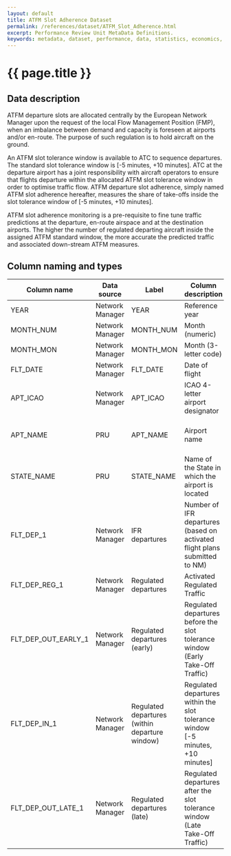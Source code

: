 ```yaml
---
layout: default
title: ATFM Slot Adherence Dataset
permalink: /references/dataset/ATFM_Slot_Adherence.html
excerpt: Performance Review Unit MetaData Definitions.
keywords: metadata, dataset, performance, data, statistics, economics, air transport, flights, europe, cost efficiency
---
```

# {{ page.title }}

## Data description

ATFM departure slots are allocated centrally by the European Network Manager upon the request of the local
Flow Management Position (FMP), when an imbalance between demand and capacity is foreseen at airports and/or
en-route. The purpose of such regulation is to hold aircraft on the ground.

An ATFM slot tolerance window is available to ATC to sequence departures.
The standard slot tolerance window is [-5 minutes, +10 minutes].
ATC at the departure airport has a joint responsibility with aircraft operators to ensure that flights departure
within the allocated ATFM slot tolerance window in order to optimise traffic flow. ATFM departure slot adherence,
simply named ATFM slot adherence hereafter, measures the share of take-offs inside the slot tolerance window of
[-5 minutes, +10 minutes].

ATFM slot adherence monitoring is a pre-requisite to fine tune traffic predictions at the departure,
en-route airspace and at the destination airports.
The higher the number of regulated departing aircraft inside the assigned ATFM standard window,
the more accurate the predicted traffic and associated down-stream ATFM measures.


## Column naming and types

| Column name         | Data source     | Label                                          | Column description                                                              | Example                  |
|---------------------|-----------------|------------------------------------------------|---------------------------------------------------------------------------------|--------------------------|
| YEAR                | Network Manager | YEAR                                           | Reference year                                                                  | 2015                     |
| MONTH_NUM           | Network Manager | MONTH_NUM                                      | Month (numeric)                                                                 | 5                        |
| MONTH_MON           | Network Manager | MONTH_MON                                      | Month (3-letter code)                                                           | MAY                      |
| FLT_DATE            | Network Manager | FLT_DATE                                       | Date of flight                                                                  | 5-Jan-2014               |
| APT_ICAO            | Network Manager | APT_ICAO                                       | ICAO 4-letter airport designator                                                | LFPG                     |
| APT_NAME            | PRU             | APT_NAME                                       | Airport name                                                                    | Paris/ Charles de Gaulle |
| STATE_NAME          | PRU             | STATE_NAME                                     | Name of the State in which the airport is located                               | France                   |
| FLT_DEP_1           | Network Manager | IFR departures                                 | Number of IFR departures (based on activated flight plans submitted to NM)      | 670                      |
| FLT_DEP_REG_1       | Network Manager | Regulated departures                           | Activated Regulated Traffic                                                     | 155                      |
| FLT_DEP_OUT_EARLY_1 | Network Manager | Regulated departures (early)                   | Regulated departures before the slot tolerance window (Early Take-Off Traffic)  | 7                        |
| FLT_DEP_IN_1        | Network Manager | Regulated departures (within departure window) | Regulated departures within the slot tolerance window [-5 minutes, +10 minutes] | 140                      |
| FLT_DEP_OUT_LATE_1  | Network Manager | Regulated departures (late)                    | Regulated departures after the slot tolerance window (Late Take-Off Traffic)    | 8                        |